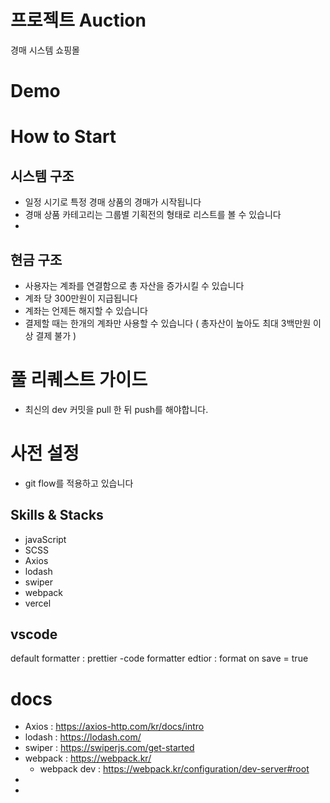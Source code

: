 # 프로젝트 Auction

경매 시스템 쇼핑몰

# Demo

# How to Start

## 시스템 구조

- 일정 시기로 특정 경매 상품의 경매가 시작됩니다
- 경매 상품 카테고리는 그룹별 기획전의 형태로 리스트를 볼 수 있습니다
-

## 현금 구조

- 사용자는 계좌를 연결함으로 총 자산을 증가시킬 수 있습니다
- 계좌 당 300만원이 지급됩니다
- 계좌는 언제든 해지할 수 있습니다
- 결제할 때는 한개의 계좌만 사용할 수 있습니다 ( 총자산이 높아도 최대 3백만원 이상 결제 불가 )

# 풀 리퀘스트 가이드

- 최신의 dev 커밋을 pull 한 뒤 push를 해야합니다.

# 사전 설정

- git flow를 적용하고 있습니다

## Skills & Stacks

- javaScript
- SCSS
- Axios
- lodash
- swiper
- webpack
- vercel

## vscode

default formatter : prettier -code formatter
edtior : format on save = true

# docs

- Axios : https://axios-http.com/kr/docs/intro
- lodash : https://lodash.com/
- swiper : https://swiperjs.com/get-started
- webpack : https://webpack.kr/
  - webpack dev : https://webpack.kr/configuration/dev-server#root
-
-
